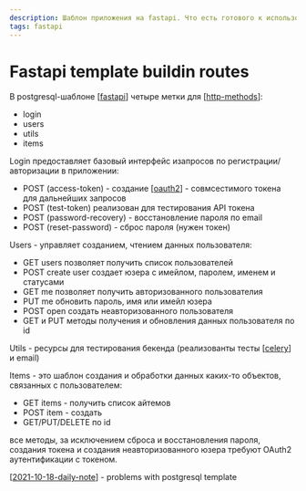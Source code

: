 ```yaml
---
description: Шаблон приложения на fastapi. Что есть готового к использованию
tags: fastapi
---
```

# Fastapi template buildin routes

В postgresql-шаблоне [[fastapi]] четыре метки для [[http-methods]]:

- login
- users
- utils
- items

Login предоставляет базовый интерфейс изапросов по регистрации/авторизации в приложении:

- POST (access-token) - создание [[oauth2]] - совмсестимого токена для дальнейших запросов
- POST (test-token) реализован для тестирования API токена
- POST (password-recovery) - восстановление пароля по email
- POST (reset-password) - сброс пароля (нужен токен)

Users - управляет созданием, чтением данных пользователя:

- GET users позволяет получить список пользователей
- POST create user создает юзера с имейлом, паролем, именем и статусами
- GET me позволяет получить авторизованного пользователия
- PUT me обновить пароль, имя или имейл юзера
- POST open создать неавторизованного пользователя
- GET и PUT методы получения и обновления данных пользователя по id

Utils - ресурсы для тестирования бекенда (реализованты тесты [[celery]] и email)

Items - это шаблон создания и обработки данных каких-то объектов, связанных с пользователем:

- GET items - получить список айтемов
- POST item - создать
- GET/PUT/DELETE по id

все методы, за исключением сброса и восстановления пароля, создания токена и создания неавторизованного юзера требуют OAuth2 аутентификации с токеном.

[[2021-10-18-daily-note]] - problems with postgresql template

[//begin]: # "Autogenerated link references for markdown compatibility"
[fastapi]: fastapi "Fastapi"
[http-methods]: http-methods "Http methods"
[oauth2]: oauth2 "OAuth2"
[celery]: celery "Celery"
[2021-10-18-daily-note]: ../posts/2021-10-18-daily-note "Проблемы с fastapi postgresql template"
[//end]: # "Autogenerated link references"
